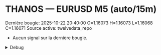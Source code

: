 # THANOS — EURUSD M5 (auto/15m)
Dernière bougie: 2025-10-22 20:40:00  O=1.16073  H=1.16073  L=1.16068  C=1.16071
Source active: twelvedata_repo

- Aucun signal sur la dernière bougie.

<details><summary>Debug</summary>

- TD_API_KEY manquant.

</details>